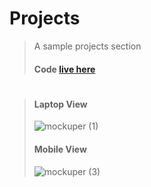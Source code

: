 # Projects
> A sample projects section
> #### Code [live here](https://play.tailwindcss.com/MCInjkJY8R)
#
> #### Laptop View
> ![mockuper (1)](https://user-images.githubusercontent.com/76241066/223524342-14640148-6f53-42fa-84d6-5d3e1d5492ba.png)
> #### Mobile View
> ![mockuper (3)](https://user-images.githubusercontent.com/76241066/223524452-f6724ef5-0c48-4250-8948-42f92b0c110b.png)

